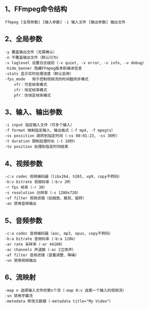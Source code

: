 ## 1、FFmpeg命令结构
    ffmpeg [全局参数] [输入参数] -i 输入文件 [输出参数] 输出文件
## 2、全局参数
    -y 覆盖输出文件（无需确认）
    -n 不覆盖输出文件（默认行为）
    -v loglevel 设置日志级别（-v quiet, -v error, -v info, -v debug）
    -hide_banner 隐藏FFmpeg版本和编译信息
    -stats 显示实时处理进度（默认启用）
    -fps_mode   用于控制视频流的时间戳同步模式
        vfr：可变帧率模式
        cfr：恒定帧率模式
        pfr：伪恒定帧率模式
## 3、输入、输出参数
    -i input 指定输入文件（可多个输入）
    -f format 强制指定输入、输出格式（-f mp4, -f mpegts）
    -ss possition 跳转到指定时间（-ss 00:01:23, -ss 30秒）
    -t duration 限制处理时长（-t 10秒）
    -to position 处理到指定时间结束
## 4、视频参数
    -c:v codec 视频编码器（libx264, h265, vp9, copy不转码）
    -b:v bitrate 视频码率（-b:v 2M）
    -r fps 帧率（-r 30）
    -s resolution 分辨率（-s 1280x720）
    -vf filter 视频滤镜（如缩放、裁剪、旋转）
    -an 禁用音频输出
## 5、音频参数
    -c:a codec 音频编码器（aac, mp3, opus, copy不转码）
    -b:a bitrate 音频码率（-b:a 128k）
    -ar rate 采样率（-ar 44100）
    -ac channels 声道数（-ac 2立体声）
    -af filter 音频滤镜（音量调整、降噪）
    -vn 禁用视频输出
## 6、流映射
    -map n 选择输入文件的第n个流（-map 0:v 选第一个输入的视频流）
    -sn 禁用字幕流
    -metedata 修改元数据（-metadata title="My Video"）
    